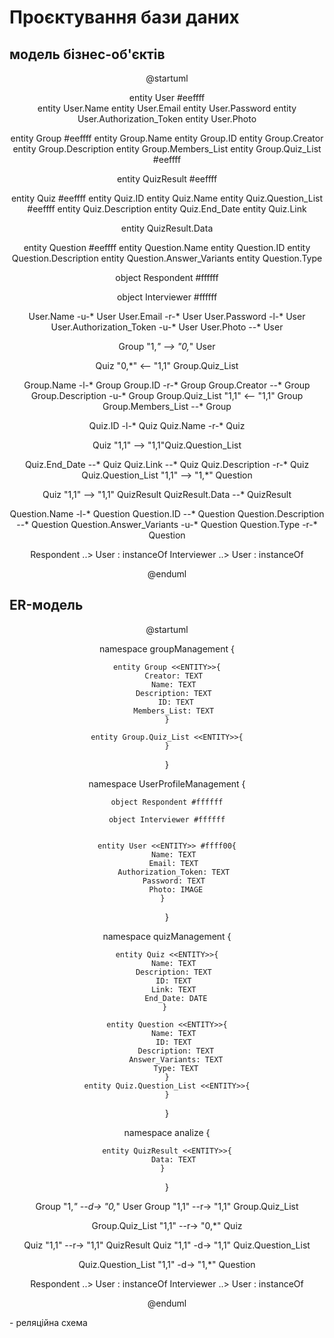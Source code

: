 # Проєктування бази даних

## модель бізнес-об'єктів

<center>  

@startuml  

entity User #eeffff  
entity User.Name 
entity User.Email
entity User.Password
entity User.Authorization_Token
entity User.Photo

entity Group #eeffff
entity Group.Name
entity Group.ID
entity Group.Creator
entity Group.Description
entity Group.Members_List
entity Group.Quiz_List  #eeffff

entity QuizResult #eeffff

entity Quiz  #eeffff
entity Quiz.ID
entity Quiz.Name
entity Quiz.Question_List #eeffff
entity Quiz.Description
entity Quiz.End_Date
entity Quiz.Link

entity QuizResult.Data 

entity Question #eeffff
entity Question.Name
entity Question.ID
entity Question.Description
entity Question.Answer_Variants
entity Question.Type

object Respondent #ffffff

object Interviewer #ffffff

User.Name -u-* User
User.Email -r-* User
User.Password -l-* User
User.Authorization_Token -u-* User
User.Photo --* User

Group "1,*" --> "0,*" User 


Quiz "0,*" <-- "1,1"  Group.Quiz_List

Group.Name -l-* Group
Group.ID -r-* Group
Group.Creator --* Group
Group.Description -u-* Group
Group.Quiz_List "1,1" <-- "1,1" Group
Group.Members_List --* Group

Quiz.ID -l-* Quiz
Quiz.Name -r-* Quiz

Quiz "1,1" --> "1,1"Quiz.Question_List

Quiz.End_Date --* Quiz
Quiz.Link --* Quiz
Quiz.Description -r-* Quiz
Quiz.Question_List "1,1" --> "1,*" Question 


Quiz "1,1" --> "1,1" QuizResult
QuizResult.Data --* QuizResult

Question.Name -l-* Question
Question.ID --* Question
Question.Description --* Question
Question.Answer_Variants -u-* Question
Question.Type -r-* Question 

Respondent ..> User : instanceOf
Interviewer ..> User : instanceOf 

@enduml  

</center>  

## ER-модель

<center>  

@startuml   

namespace groupManagement {

    entity Group <<ENTITY>>{
        Creator: TEXT 
        Name: TEXT 
        Description: TEXT 
        ID: TEXT
        Members_List: TEXT 
    }
    
    entity Group.Quiz_List <<ENTITY>>{
    }
}

namespace UserProfileManagement {

    object Respondent #ffffff
    
    object Interviewer #ffffff
     
    
    entity User <<ENTITY>> #ffff00{
        Name: TEXT 
        Email: TEXT 
        Authorization_Token: TEXT 
        Password: TEXT 
        Photo: IMAGE
    }  
} 

namespace quizManagement {

    entity Quiz <<ENTITY>>{
        Name: TEXT 
        Description: TEXT 
        ID: TEXT 
        Link: TEXT 
        End_Date: DATE
    } 
     
    entity Question <<ENTITY>>{
        Name: TEXT 
        ID: TEXT 
        Description: TEXT
        Answer_Variants: TEXT
        Type: TEXT
    }
    entity Quiz.Question_List <<ENTITY>>{
    }
}

namespace analize {

    entity QuizResult <<ENTITY>>{
        Data: TEXT 
    }  
}

    
Group "1,*" --d-> "0,*" User
Group "1,1" --r-> "1,1" Group.Quiz_List

Group.Quiz_List "1,1" --r-> "0,*" Quiz

Quiz "1,1" --r-> "1,1" QuizResult
Quiz "1,1" -d-> "1,1" Quiz.Question_List

Quiz.Question_List "1,1" -d-> "1,*" Question

Respondent ..> User : instanceOf
Interviewer ..> User : instanceOf  

@enduml  

</center>   
- реляційна схема
